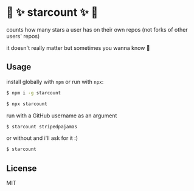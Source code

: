# :star2: :sparkles: starcount :sparkles: :star2:

counts how many stars a user has on their own repos (not forks of other users' repos)

it doesn't really matter but sometimes you wanna know :dizzy:

## Usage

install globally with `npm` or run with `npx`:

```bash
$ npm i -g starcount
```

```bash
$ npx starcount
```

run with a GitHub username as an argument
```bash
$ starcount stripedpajamas
```

or without and i'll ask for it :)
```bash
$ starcount
```

## License
MIT